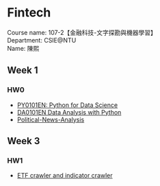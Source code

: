 # Fintech

Course name: 107-2【金融科技-文字探勘與機器學習】    
Department: CSIE@NTU     
Name: 陳熙     

## Week 1
### HW0 
* [PY0101EN: Python for Data Science](https://cognitiveclass.ai/courses/python-for-data-science/)
* [DA0101EN Data Analysis with Python](https://cognitiveclass.ai/courses/data-analysis-python/)
* [Political-News-Analysis](https://github.com/nick1889/Fintech/blob/master/week1/Political-News-Analysis-Nick/final_demo/my_report.ipynb)

## Week 3
### HW1
* [ETF crawler and indicator crawler](https://github.com/thtang/Fintech-Text-Mining-and-Machine-Learning/tree/master/hw1)